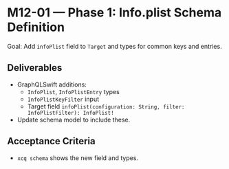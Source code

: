 # M12-01 — Phase 1: Info.plist Schema Definition

Goal: Add `infoPlist` field to `Target` and types for common keys and entries.

## Deliverables

- GraphQLSwift additions:
  - `InfoPlist`, `InfoPlistEntry` types
  - `InfoPlistKeyFilter` input
  - Target field `infoPlist(configuration: String, filter: InfoPlistFilter): InfoPlist!`
- Update schema model to include these.

## Acceptance Criteria

- `xcq schema` shows the new field and types.

